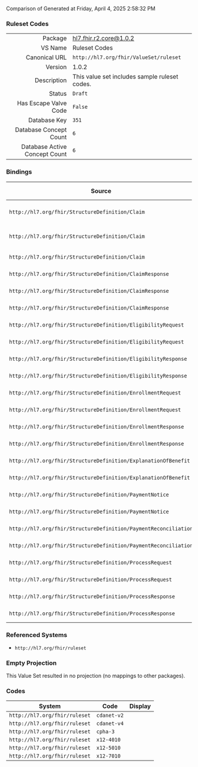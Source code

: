 Comparison of 
Generated at Friday, April 4, 2025 2:58:32 PM

### Ruleset Codes

|      |     |
| ---: | --- |
| Package | hl7.fhir.r2.core@1.0.2 |
| VS Name | Ruleset Codes |
| Canonical URL | `http://hl7.org/fhir/ValueSet/ruleset` |
| Version | 1.0.2 |
| Description | This value set includes sample ruleset codes. |
| Status | `Draft` |
| Has Escape Valve Code | `False` |
| Database Key | `351` |
| Database Concept Count | `6` |
| Database Active Concept Count | `6` |
### Bindings

| Source | Element | Binding | Strength | Element Short |
| ------ | ------- | ------- | -------- | ------------- |
| `http://hl7.org/fhir/StructureDefinition/Claim` | `Claim.ruleset` | `http://hl7.org/fhir/ValueSet/ruleset` | `Example` | Current specification followed |
| `http://hl7.org/fhir/StructureDefinition/Claim` | `Claim.originalRuleset` | `http://hl7.org/fhir/ValueSet/ruleset` | `Example` | Original specification followed |
| `http://hl7.org/fhir/StructureDefinition/Claim` | `Claim.coverage.originalRuleset` | `http://hl7.org/fhir/ValueSet/ruleset` | `Example` | Original version |
| `http://hl7.org/fhir/StructureDefinition/ClaimResponse` | `ClaimResponse.ruleset` | `http://hl7.org/fhir/ValueSet/ruleset` | `Example` | Resource version |
| `http://hl7.org/fhir/StructureDefinition/ClaimResponse` | `ClaimResponse.originalRuleset` | `http://hl7.org/fhir/ValueSet/ruleset` | `Example` | Original version |
| `http://hl7.org/fhir/StructureDefinition/ClaimResponse` | `ClaimResponse.coverage.originalRuleset` | `http://hl7.org/fhir/ValueSet/ruleset` | `Example` | Original version |
| `http://hl7.org/fhir/StructureDefinition/EligibilityRequest` | `EligibilityRequest.ruleset` | `http://hl7.org/fhir/ValueSet/ruleset` | `Example` | Resource version |
| `http://hl7.org/fhir/StructureDefinition/EligibilityRequest` | `EligibilityRequest.originalRuleset` | `http://hl7.org/fhir/ValueSet/ruleset` | `Example` | Original version |
| `http://hl7.org/fhir/StructureDefinition/EligibilityResponse` | `EligibilityResponse.ruleset` | `http://hl7.org/fhir/ValueSet/ruleset` | `Example` | Resource version |
| `http://hl7.org/fhir/StructureDefinition/EligibilityResponse` | `EligibilityResponse.originalRuleset` | `http://hl7.org/fhir/ValueSet/ruleset` | `Example` | Original version |
| `http://hl7.org/fhir/StructureDefinition/EnrollmentRequest` | `EnrollmentRequest.ruleset` | `http://hl7.org/fhir/ValueSet/ruleset` | `Example` | Resource version |
| `http://hl7.org/fhir/StructureDefinition/EnrollmentRequest` | `EnrollmentRequest.originalRuleset` | `http://hl7.org/fhir/ValueSet/ruleset` | `Example` | Original version |
| `http://hl7.org/fhir/StructureDefinition/EnrollmentResponse` | `EnrollmentResponse.ruleset` | `http://hl7.org/fhir/ValueSet/ruleset` | `Example` | Resource version |
| `http://hl7.org/fhir/StructureDefinition/EnrollmentResponse` | `EnrollmentResponse.originalRuleset` | `http://hl7.org/fhir/ValueSet/ruleset` | `Example` | Original version |
| `http://hl7.org/fhir/StructureDefinition/ExplanationOfBenefit` | `ExplanationOfBenefit.ruleset` | `http://hl7.org/fhir/ValueSet/ruleset` | `Example` | Resource version |
| `http://hl7.org/fhir/StructureDefinition/ExplanationOfBenefit` | `ExplanationOfBenefit.originalRuleset` | `http://hl7.org/fhir/ValueSet/ruleset` | `Example` | Original version |
| `http://hl7.org/fhir/StructureDefinition/PaymentNotice` | `PaymentNotice.ruleset` | `http://hl7.org/fhir/ValueSet/ruleset` | `Example` | Resource version |
| `http://hl7.org/fhir/StructureDefinition/PaymentNotice` | `PaymentNotice.originalRuleset` | `http://hl7.org/fhir/ValueSet/ruleset` | `Example` | Original version |
| `http://hl7.org/fhir/StructureDefinition/PaymentReconciliation` | `PaymentReconciliation.ruleset` | `http://hl7.org/fhir/ValueSet/ruleset` | `Example` | Resource version |
| `http://hl7.org/fhir/StructureDefinition/PaymentReconciliation` | `PaymentReconciliation.originalRuleset` | `http://hl7.org/fhir/ValueSet/ruleset` | `Example` | Original version |
| `http://hl7.org/fhir/StructureDefinition/ProcessRequest` | `ProcessRequest.ruleset` | `http://hl7.org/fhir/ValueSet/ruleset` | `Example` | Resource version |
| `http://hl7.org/fhir/StructureDefinition/ProcessRequest` | `ProcessRequest.originalRuleset` | `http://hl7.org/fhir/ValueSet/ruleset` | `Example` | Original version |
| `http://hl7.org/fhir/StructureDefinition/ProcessResponse` | `ProcessResponse.ruleset` | `http://hl7.org/fhir/ValueSet/ruleset` | `Example` | Resource version |
| `http://hl7.org/fhir/StructureDefinition/ProcessResponse` | `ProcessResponse.originalRuleset` | `http://hl7.org/fhir/ValueSet/ruleset` | `Example` | Original version |

### Referenced Systems

* `http://hl7.org/fhir/ruleset`
### Empty Projection

This Value Set resulted in no projection (no mappings to other packages).

### Codes

| System | Code | Display |
| ------ | ---- | ------- |
| `http://hl7.org/fhir/ruleset` | `cdanet-v2` |  |
| `http://hl7.org/fhir/ruleset` | `cdanet-v4` |  |
| `http://hl7.org/fhir/ruleset` | `cpha-3` |  |
| `http://hl7.org/fhir/ruleset` | `x12-4010` |  |
| `http://hl7.org/fhir/ruleset` | `x12-5010` |  |
| `http://hl7.org/fhir/ruleset` | `x12-7010` |  |
